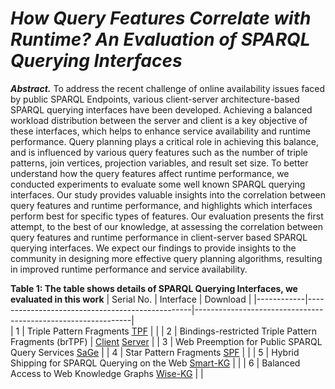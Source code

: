 # **_How Query Features Correlate with Runtime? An Evaluation of SPARQL Querying Interfaces_**
___Abstract.___
To address the recent challenge of online availability issues faced by public SPARQL Endpoints, various client-server architecture-based SPARQL querying interfaces have been developed. Achieving a balanced workload distribution between the server and client is a key objective of these interfaces, which helps to enhance service availability and runtime performance. Query planning plays a critical role in achieving this balance, and is influenced by various query features such as the number of triple patterns, join vertices, projection variables, and result set size. To better understand how the query features affect runtime performance, we conducted experiments to evaluate some well known SPARQL querying interfaces. Our study provides valuable insights into the correlation between query features and runtime performance, and highlights which interfaces perform best for specific types of features. Our evaluation presents the first attempt, to the best of our knowledge, at assessing the correlation between query features and runtime performance in client-server based SPARQL querying interfaces. We expect our findings to provide insights to the community in designing more effective query planning algorithms, resulting in improved runtime performance and service availability.


**Table 1: The table shows details of SPARQL Querying Interfaces, we evaluated in this work**
| Serial No. | Interface                                            | Download                                                |
|------------|-------------------------------------------------|--------------------------------------------------------------|                      
| 1          | Triple Pattern Fragments [TPF](https://linkeddatafragments.org/specification/triple-pattern-fragments/)  |                            |
| 2          | Bindings-restricted Triple Pattern Fragments (brTPF) | [Client](https://github.com/hartig/Client.js) [Server](https://github.com/LiUSemWeb/Server.Java) |
| 3          | Web Preemption for Public SPARQL Query Services [SaGe](https://arxiv.org/abs/1902.04790) |
| 4          | Star Pattern Fragments [SPF](https://arxiv.org/abs/2002.09172)         |                           |
| 5          | Hybrid Shipping for SPARQL Querying on the Web [Smart-KG](https://publikationen.bibliothek.kit.edu/1000122092)     |                |
| 6          | Balanced Access to Web Knowledge Graphs [Wise-KG](https://dl.acm.org/doi/10.1145/3442381.3449911) |                        |
